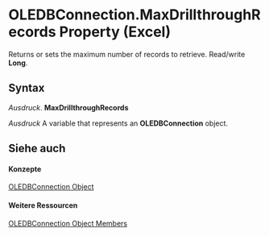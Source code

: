 
# OLEDBConnection.MaxDrillthroughRecords Property (Excel)

Returns or sets the maximum number of records to retrieve. Read/write  **Long**.


## Syntax

 _Ausdruck_. **MaxDrillthroughRecords**

 _Ausdruck_ A variable that represents an **OLEDBConnection** object.


## Siehe auch


#### Konzepte


[OLEDBConnection Object](f246e544-9854-8e71-a7f7-dec57dd725e4.md)
#### Weitere Ressourcen


[OLEDBConnection Object Members](http://msdn.microsoft.com/library/2f1a2f81-ee3a-1b60-8dc3-87818e1790c1%28Office.15%29.aspx)